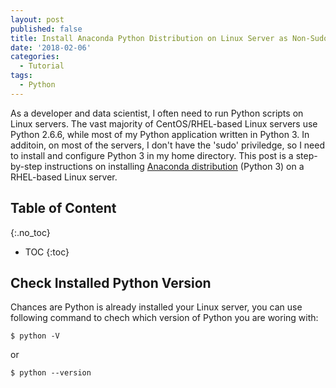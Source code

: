 ```yaml
---
layout: post
published: false
title: Install Anaconda Python Distribution on Linux Server as Non-Sudo User
date: '2018-02-06'
categories:
  - Tutorial
tags:
  - Python
---
```


As a developer and data scientist, I often need to run Python scripts on Linux servers. The vast majority of CentOS/RHEL-based Linux servers use Python 2.6.6, while most of my Python application written in Python 3. In additoin, on most of the servers, I don't have the 'sudo' priviledge, so I need to install and configure Python 3 in my home directory. This post is a step-by-step instructions on installing [Anaconda distribution](https://docs.anaconda.com/) (Python 3) on a RHEL-based Linux server.

## Table of Content
{:.no_toc}

* TOC
{:toc}

## Check Installed Python Version
Chances are Python is already installed your Linux server, you can use following command to chech which version of Python you are woring with:

```
$ python -V
```
or
```
$ python --version
```